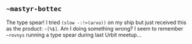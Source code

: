## `~mastyr-bottec`
The type spear! I tried `(slow -:!>(arvo))` on my ship but just received this as the product: `~[%$]`. Am I doing something wrong? I seem to remember `~rovnys` running a type spear during last Urbit meetup...